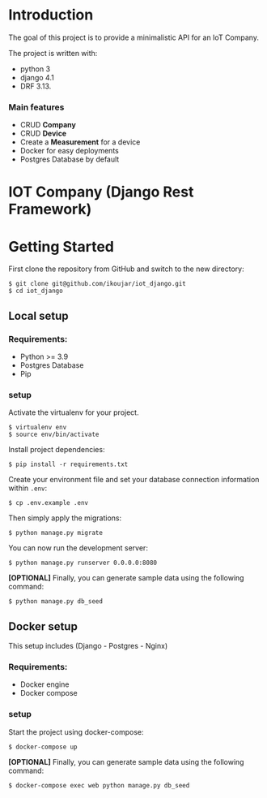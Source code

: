 # Introduction

The goal of this project is to provide a minimalistic API for an IoT Company.

The project is written with:
* python 3
* django 4.1
* DRF 3.13.

### Main features

* CRUD **Company**
* CRUD **Device**
* Create a **Measurement** for a device
* Docker for easy deployments
* Postgres Database by default


# IOT Company (Django Rest Framework)

# Getting Started

First clone the repository from GitHub and switch to the new directory:

    $ git clone git@github.com/ikoujar/iot_django.git
    $ cd iot_django


## Local setup

### Requirements:
* Python >= 3.9
* Postgres Database
* Pip

### setup
Activate the virtualenv for your project.

    $ virtualenv env
    $ source env/bin/activate

Install project dependencies:

    $ pip install -r requirements.txt

Create your environment file and set your database connection information within `.env`:

    $ cp .env.example .env

Then simply apply the migrations:

    $ python manage.py migrate

You can now run the development server:

    $ python manage.py runserver 0.0.0.0:8080

**[OPTIONAL]** Finally, you can generate sample data using the following command:

    $ python manage.py db_seed


## Docker setup

This setup includes (Django - Postgres - Nginx)

### Requirements:
* Docker engine
* Docker compose

### setup

Start the project using docker-compose:

    $ docker-compose up


**[OPTIONAL]** Finally, you can generate sample data using the following command:

    $ docker-compose exec web python manage.py db_seed

